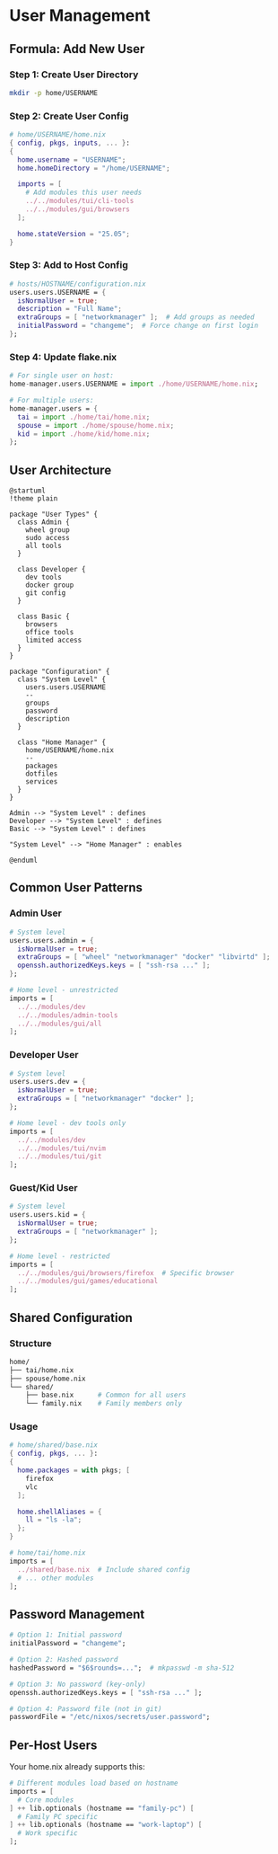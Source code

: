 # User Management

## Formula: Add New User

### Step 1: Create User Directory

```bash
mkdir -p home/USERNAME
```

### Step 2: Create User Config

```nix
# home/USERNAME/home.nix
{ config, pkgs, inputs, ... }:
{
  home.username = "USERNAME";
  home.homeDirectory = "/home/USERNAME";

  imports = [
    # Add modules this user needs
    ../../modules/tui/cli-tools
    ../../modules/gui/browsers
  ];

  home.stateVersion = "25.05";
}
```

### Step 3: Add to Host Config

```nix
# hosts/HOSTNAME/configuration.nix
users.users.USERNAME = {
  isNormalUser = true;
  description = "Full Name";
  extraGroups = [ "networkmanager" ];  # Add groups as needed
  initialPassword = "changeme";  # Force change on first login
};
```

### Step 4: Update flake.nix

```nix
# For single user on host:
home-manager.users.USERNAME = import ./home/USERNAME/home.nix;

# For multiple users:
home-manager.users = {
  tai = import ./home/tai/home.nix;
  spouse = import ./home/spouse/home.nix;
  kid = import ./home/kid/home.nix;
};
```

## User Architecture

```plantuml
@startuml
!theme plain

package "User Types" {
  class Admin {
    wheel group
    sudo access
    all tools
  }

  class Developer {
    dev tools
    docker group
    git config
  }

  class Basic {
    browsers
    office tools
    limited access
  }
}

package "Configuration" {
  class "System Level" {
    users.users.USERNAME
    --
    groups
    password
    description
  }

  class "Home Manager" {
    home/USERNAME/home.nix
    --
    packages
    dotfiles
    services
  }
}

Admin --> "System Level" : defines
Developer --> "System Level" : defines
Basic --> "System Level" : defines

"System Level" --> "Home Manager" : enables

@enduml
```

## Common User Patterns

### Admin User

```nix
# System level
users.users.admin = {
  isNormalUser = true;
  extraGroups = [ "wheel" "networkmanager" "docker" "libvirtd" ];
  openssh.authorizedKeys.keys = [ "ssh-rsa ..." ];
};

# Home level - unrestricted
imports = [
  ../../modules/dev
  ../../modules/admin-tools
  ../../modules/gui/all
];
```

### Developer User

```nix
# System level
users.users.dev = {
  isNormalUser = true;
  extraGroups = [ "networkmanager" "docker" ];
};

# Home level - dev tools only
imports = [
  ../../modules/dev
  ../../modules/tui/nvim
  ../../modules/tui/git
];
```

### Guest/Kid User

```nix
# System level
users.users.kid = {
  isNormalUser = true;
  extraGroups = [ "networkmanager" ];
};

# Home level - restricted
imports = [
  ../../modules/gui/browsers/firefox  # Specific browser
  ../../modules/gui/games/educational
];
```

## Shared Configuration

### Structure

```bash
home/
├── tai/home.nix
├── spouse/home.nix
└── shared/
    ├── base.nix      # Common for all users
    └── family.nix    # Family members only
```

### Usage

```nix
# home/shared/base.nix
{ config, pkgs, ... }:
{
  home.packages = with pkgs; [
    firefox
    vlc
  ];

  home.shellAliases = {
    ll = "ls -la";
  };
}

# home/tai/home.nix
imports = [
  ../shared/base.nix  # Include shared config
  # ... other modules
];
```

## Password Management

```nix
# Option 1: Initial password
initialPassword = "changeme";

# Option 2: Hashed password
hashedPassword = "$6$rounds=...";  # mkpasswd -m sha-512

# Option 3: No password (key-only)
openssh.authorizedKeys.keys = [ "ssh-rsa ..." ];

# Option 4: Password file (not in git)
passwordFile = "/etc/nixos/secrets/user.password";
```

## Per-Host Users

Your home.nix already supports this:

```nix
# Different modules load based on hostname
imports = [
  # Core modules
] ++ lib.optionals (hostname == "family-pc") [
  # Family PC specific
] ++ lib.optionals (hostname == "work-laptop") [
  # Work specific
];
```
